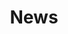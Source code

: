 ---
widget: pages
headless: true  # This file represents a page section.

# Activate this widget? true/false
active: true

# ... Put Your Section Options Here (title etc.) ...
title: News
subtitle: ''

# Position of this section on the page
weight: 40

content:
  # Filter content to display
  filters:
    # The folders to display content from
    folders:
      - event
    tag: ''
    category: ''
    publication_type: ''
    author: ''
    exclude_featured: false
    exclude_future: false
    exclude_past: false
  # Choose how many pages you would like to display (0 = all pages)
  count: 3
  # Choose how many pages you would like to offset by
  # Useful if you wish to show the first item in the Featured widget
  offset: 0
  # Field to sort by, such as Date or Title
  sort_by: 'Date'
  sort_ascending: false
design:
  # Choose a listing view, list, compact, card
  view: list
  # Choose how many columns the section has. Valid values: '1' or '2'.
  columns: '2'

  spacing:
    # Customize the section spacing. Order is top, right, bottom, left.
    padding: ["20px", "20px", "0px", "20px"]
  
  font_size_min: 1.0
  font_size_max: 0.9
---
